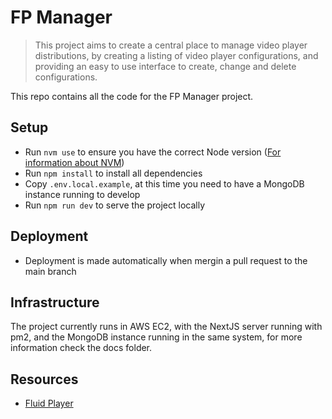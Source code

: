# FP Manager

> This project aims to create a central place to manage video player distributions, by creating a listing of video player configurations, and providing an easy to use interface to create, change and delete configurations.

This repo contains all the code for the FP Manager project.

## Setup

- Run `nvm use` to ensure you have the correct Node version ([For information about NVM](https://github.com/nvm-sh/nvm))
- Run `npm install` to install all dependencies
- Copy `.env.local.example`, at this time you need to have a MongoDB instance running to develop
- Run `npm run dev` to serve the project locally

## Deployment

- Deployment is made automatically when mergin a pull request to the main branch

## Infrastructure

The project currently runs in AWS EC2, with the NextJS server running with pm2, and the MongoDB instance running in the same system, for more information check the docs folder.

## Resources

- [Fluid Player](https://docs.fluidplayer.com)